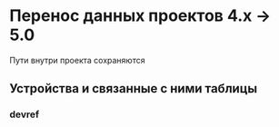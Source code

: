 # Перенос данных проектов 4.x -> 5.0

Пути внутри проекта сохраняются

## Устройства и связанные с ними таблицы

### devref



       
